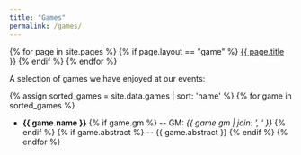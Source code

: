 ```yaml
---
title: "Games"
permalink: /games/
---
```


{% for page in site.pages %}
  {% if page.layout == "game" %}
  <a class="page-link" href="{{ page.url | prepend: site.baseurl }}">{{ page.title }}</a>
  {% endif %}
{% endfor %}

A selection of games we have enjoyed at our events:

{% assign sorted_games = site.data.games | sort: 'name' %}
{% for game in sorted_games %}
  - **{{ game.name }}** {% if game.gm %} -- GM: *{{ game.gm | join: ', ' }}* {% endif %} {% if game.abstract %} -- {{ game.abstract }} {% endif %}
{% endfor %}

